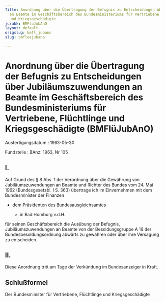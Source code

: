 ```yaml
---
Title: Anordnung über die Übertragung der Befugnis zu Entscheidungen über Jubiläumszuwendungen
  an Beamte im Geschäftsbereich des Bundesministeriums für Vertriebene, Flüchtlinge
  und Kriegsgeschädigte
jurabk: BMFlüJubAnO
layout: default
origslug: bmfl_jubano
slug: bmfluejubano

---
```


# Anordnung über die Übertragung der Befugnis zu Entscheidungen über Jubiläumszuwendungen an Beamte im Geschäftsbereich des Bundesministeriums für Vertriebene, Flüchtlinge und Kriegsgeschädigte (BMFlüJubAnO)

Ausfertigungsdatum
:   1963-05-30

Fundstelle
:   BAnz: 1963, Nr 105



## I.

Auf Grund des § 8 Abs. 1 der Verordnung über die Gewährung von Jubiläumszuwendungen an Beamte und Richter des Bundes vom 24. Mai 1962 (Bundesgesetzbl. I S. 363) übertrage ich im Einvernehmen mit dem Bundesminister der Finanzen

*   dem Präsidenten des Bundesausgleichsamtes

    *   in Bad Homburg v.d.H.






für seinen Geschäftsbereich die Ausübung der Befugnis, Jubiläumszuwendungen an Beamte von der Besoldungsgruppe A 16 der Bundesbesoldungsordnung abwärts zu gewähren oder über ihre Versagung zu entscheiden.


## II.

Diese Anordnung tritt am Tage der Verkündung im Bundesanzeiger in Kraft.


## Schlußformel

Der Bundesminister für Vertriebene, Flüchtlinge und Kriegsgeschädigte

